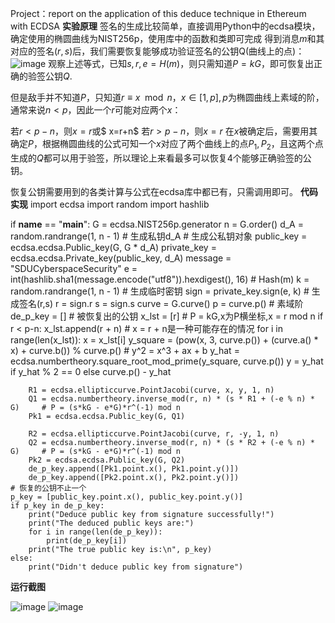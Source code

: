 Project：report on the application of this deduce technique in Ethereum with ECDSA
**实验原理**
签名的生成比较简单，直接调用Python中的ecdsa模块，确定使用的椭圆曲线为NIST256p，使用库中的函数和类即可完成
得到消息$m$和其对应的签名$(r,s)$后，我们需要恢复能够成功验证签名的公钥Q(曲线上的点)：
![image](https://github.com/hackerhui123/groupx/assets/107422784/8024cf59-f392-4499-b4a4-f7f9c46ea36c)
观察上述等式，已知$s,r,e=H(m)$，则只需知道$P=kG$，即可恢复出正确的验签公钥$Q$.

但是敌手并不知道$P$，只知道$r \equiv x \mod n，x\in[1,p],p$为椭圆曲线上素域的阶，通常来说$n\lt p$，因此一个$r$可能对应两个$x$：

若$r\lt p-n$，则$x=r$或$ x=r+n$
若$r\gt p-n$，则$x=r$
在$x$被确定后，需要用其确定$P$，根据椭圆曲线的公式可知一个$x$对应了两个曲线上的点$P_1,P_2$，且这两个点生成的$Q$都可以用于验签，所以理论上来看最多可以恢复4个能够正确验签的公钥。

恢复公钥需要用到的各类计算与公式在ecdsa库中都已有，只需调用即可。
**代码实现**
import ecdsa
import random
import hashlib


if __name__ == "__main__":
    G = ecdsa.NIST256p.generator
    n = G.order()
    d_A = random.randrange(1, n - 1)      # 生成私钥d_A
    # 生成公私钥对象
    public_key = ecdsa.ecdsa.Public_key(G, G * d_A)
    private_key = ecdsa.ecdsa.Private_key(public_key, d_A)
    message = "SDUCyberspaceSecurity"
    e = int(hashlib.sha1(message.encode("utf8")).hexdigest(), 16)   # Hash(m)
    k = random.randrange(1, n - 1)    # 生成临时密钥
    sign = private_key.sign(e, k)      # 生成签名(r,s)
    r = sign.r
    s = sign.s
    curve = G.curve()
    p = curve.p()       # 素域阶
    de_p_key = []       # 被恢复出的公钥
    x_lst = [r]         # P = kG,x为P横坐标,x = r mod n
    if r < p-n:
        x_lst.append(r + n)     # x = r + n是一种可能存在的情况
    for i in range(len(x_lst)):
        x = x_lst[i]
        y_square = (pow(x, 3, curve.p()) + (curve.a() * x) + curve.b()) % curve.p()     # y^2 = x^3 + ax + b
        y_hat = ecdsa.numbertheory.square_root_mod_prime(y_square, curve.p())
        y = y_hat if y_hat % 2 == 0 else curve.p() - y_hat

        R1 = ecdsa.ellipticcurve.PointJacobi(curve, x, y, 1, n)
        Q1 = ecdsa.numbertheory.inverse_mod(r, n) * (s * R1 + (-e % n) * G)     # P = (s*kG - e*G)*r^(-1) mod n
        Pk1 = ecdsa.ecdsa.Public_key(G, Q1)

        R2 = ecdsa.ellipticcurve.PointJacobi(curve, r, -y, 1, n)
        Q2 = ecdsa.numbertheory.inverse_mod(r, n) * (s * R2 + (-e % n) * G)     # P = (s*kG - e*G)*r^(-1) mod n
        Pk2 = ecdsa.ecdsa.Public_key(G, Q2)
        de_p_key.append([Pk1.point.x(), Pk1.point.y()])
        de_p_key.append([Pk2.point.x(), Pk2.point.y()])
    # 恢复的公钥不止一个
    p_key = [public_key.point.x(), public_key.point.y()]
    if p_key in de_p_key:
        print("Deduce public key from signature successfully!")
        print("The deduced public keys are:")
        for i in range(len(de_p_key)):
            print(de_p_key[i])
        print("The true public key is:\n", p_key)
    else:
        print("Didn't deduce public key from signature")
**运行截图**

![image](https://github.com/hackerhui123/groupx/assets/107422784/860bc69b-9273-4d1a-8b09-106193e12a46)
![image](https://github.com/hackerhui123/groupx/assets/107422784/481bc4dc-2a83-4e81-b544-09a7d0d06a8f)

